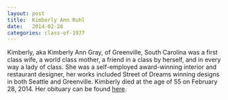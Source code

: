 ```yaml
---
layout: post
title:  Kimberly Ann Ruhl
date:   2014-02-28
categories: class-of-1977
---
```

Kimberly, aka Kimberly Ann Gray, of Greenville, South Carolina was a first class wife, a world class mother, a friend in a class by herself, and in every way a lady of class. She was a self-employed award-winning interior and restaurant designer, her works included Street of Dreams winning designs in both Seattle and Greenville. Kimberly died at the age of 55 on February 28, 2014. Her obituary can be found [here](https://tinyurl.com/y7advv3s).
